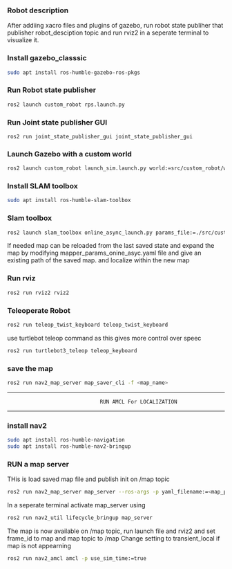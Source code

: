 ### Robot description 
After addiing xacro files and plugins of gazebo, run robot state publiher that publisher robot_desciption topic and run rviz2 in a seperate terminal to visualize it.


### Install gazebo_classsic

```bash
sudo apt install ros-humble-gazebo-ros-pkgs
```

### Run Robot state publisher
```bash
ros2 launch custom_robot rps.launch.py
```

### Run Joint state publisher GUI 
```ros2 run joint_state_publisher_gui joint_state_publisher_gui ```

### Launch Gazebo with a custom world
```bash
ros2 launch custom_robot launch_sim.launch.py world:=src/custom_robot/worlds/custom_world.world 
```

### Install SLAM toolbox
```bash
sudo apt install ros-humble-slam-toolbox
```


### Slam toolbox
```bash
ros2 launch slam_toolbox online_async_launch.py params_file:=./src/custom_robot/config/mapper_params_online_async.yaml use_sim_time:=true
```
If needed map can be reloaded from the last saved state and expand the map by modifying mapper_params_onine_asyc.yaml file 
and give an existing path of the saved map. and localize within the new map


### Run rviz
```bash
ros2 run rviz2 rviz2 
```

### Teleoperate Robot
```bash
ros2 run teleop_twist_keyboard teleop_twist_keyboard
```

use turtlebot teleop command as this gives more control over speec
```bash
ros2 run turtlebot3_teleop teleop_keyboard 
```

### save the map
```bash
ros2 run nav2_map_server map_saver_cli -f <map_name>
```

---------------------------------------------------------------------------
                                  RUN AMCL For LOCALIZATION
---------------------------------------------------------------------------

### install nav2
```bash
sudo apt install ros-humble-navigation
sudo apt install ros-humble-nav2-bringup
```


### RUN a map server

THis is load saved map file and publish init on /map topic

```bash
ros2 run nav2_map_server map_server --ros-args -p yaml_filename:=<map_path> 
```

In a seperate terminal activate map_server using
```bash
ros2 run nav2_util lifecycle_bringup map_server
```
The map is now available on /map topic, run launch file and rviz2 and set frame_id to map and map topic to /map
Change setting to transient_local if map is not appearning 


```bash
ros2 run nav2_amcl amcl -p use_sim_time:=true
```